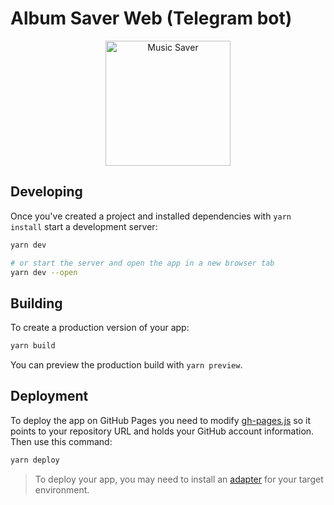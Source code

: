 # Album Saver Web (Telegram bot)

<div align="center">
  <img src="https://user-images.githubusercontent.com/73017521/203515103-5ae85fa7-8492-4efb-a402-cbaa4be71251.png" width="200" alt="Music Saver" />
</div>

## Developing

Once you've created a project and installed dependencies with `yarn install` start a development server:

```bash
yarn dev

# or start the server and open the app in a new browser tab
yarn dev --open
```

## Building

To create a production version of your app:

```bash
yarn build
```

You can preview the production build with `yarn preview`.

## Deployment

To deploy the app on GitHub Pages you need to modify [gh-pages.js](./gh-pages.js) so it points to your repository URL and holds your GitHub account information. Then use this command:

```bash
yarn deploy
```

> To deploy your app, you may need to install an [adapter](https://kit.svelte.dev/docs/adapters) for your target environment.
